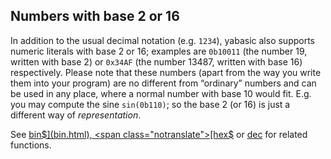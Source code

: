 ## Numbers with base 2 or 16

In addition to the usual decimal notation (e.g. ```1234```), yabasic also supports numeric literals with base 2 or 16; examples are ```0b10011``` (the number 19, written with base 2) or ```0x34AF``` (the number 13487, written with base 16) respectively. Please note that these numbers (apart from the way you write them into your program) are no different from “ordinary” numbers and can be used in any place, where a normal number with base 10 would fit. E.g. you may compute the sine ```sin(0b110)```; so the base 2 (or 16) is just a different way of *representation*.

See <span class="notranslate">[bin$](bin.html), <span class="notranslate">[hex$](./cmdfunc/hex.html)</span> or <span class="notranslate">[dec](dec.html) for related functions.

